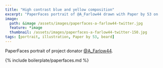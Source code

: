 ```yaml
---
title: "High contrast blue and yellow composition"
excerpt: "PaperFaces portrait of @A_Farlow44 drawn with Paper by 53 on an iPad."
image: 
  path: &image /assets/images/paperfaces-a-farlow44-twitter.jpg 
  feature: *image
  thumbnail: /assets/images/paperfaces-a-farlow44-twitter-150.jpg
tags: [portrait, illustration, Paper by 53, beard]
---
```


PaperFaces portrait of project donator [@A_Farlow44](http://twitter.com/A_Farlow44).

{% include boilerplate/paperfaces.md %}
